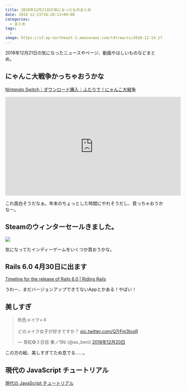 ```yaml
---
title: 2018年12月21日の気になったものまとめ
date: 2018-12-21T16:20:11+09:00
categories:
  - まとめ
tags:
  - 
image: https://s3-ap-northeast-1.amazonaws.com/t4traw/ss/2018-12-14_17-12-35.png
---
```

2018年12月21日の気になったニュースやページ、動画やほしいものなどまとめ。

<!--more-->

## にゃんこ大戦争かっちゃおうかな

[Nintendo Switch｜ダウンロード購入｜ふたりで！にゃんこ大戦争](https://ec.nintendo.com/JP/ja/titles/70010000012325)

<iframe width="560" height="315" src="https://www.youtube.com/embed/ZwvfbY2IOog" frameborder="0" allow="accelerometer; autoplay; encrypted-media; gyroscope; picture-in-picture" allowfullscreen></iframe>

これ面白そうだなぁ。年末のちょっとした時間にやれそうだし、買っちゃおうかなー。

## Steamのウィンターセールきました。

[![](https://s3-ap-northeast-1.amazonaws.com/t4traw/ss/2018-12-21_16-23-17.png)](https://store.steampowered.com)

気になってたインディーゲームをいくつか買おうかな。

## Rails 6.0 4月30日に出ます

[Timeline for the release of Rails 6.0 | Riding Rails](https://weblog.rubyonrails.org/2018/12/20/timeline-for-the-release-of-Rails-6-0/)

うわー、まだバージョンアップできてないAppとかある！やばい！

## 美しすぎ

<blockquote class="twitter-tweet" data-lang="ja"><p lang="ja" dir="ltr">秋色メイク×４<br><br>どのメイク女子が好きですか？ <a href="https://t.co/Q7rFm3IosR">pic.twitter.com/Q7rFm3IosR</a></p>&mdash; 青紅✪３日目 東ノ19b (@ao_beni) <a href="https://twitter.com/ao_beni/status/1075747238989578241?ref_src=twsrc%5Etfw">2018年12月20日</a></blockquote>
<script async src="https://platform.twitter.com/widgets.js" charset="utf-8"></script>

この方の絵、美しすぎてため息でる……。

## 現代の JavaScript チュートリアル

[現代の JavaScript チュートリアル](https://ja.javascript.info/)

